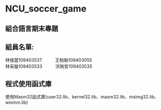 # NCU_soccer_game
## 組合語言期末專題
## 組員名單:
林俊霆109403537&emsp;&emsp;&emsp;王柏勛109403055 <br>
林采璇109403533&emsp;&emsp;&emsp;洪琬哲109403535

## 程式使用函式庫
使用Masm32函式庫(user32.lib、kernel32.lib、masm32.lib、msimg32.lib、winmm.lib) 

